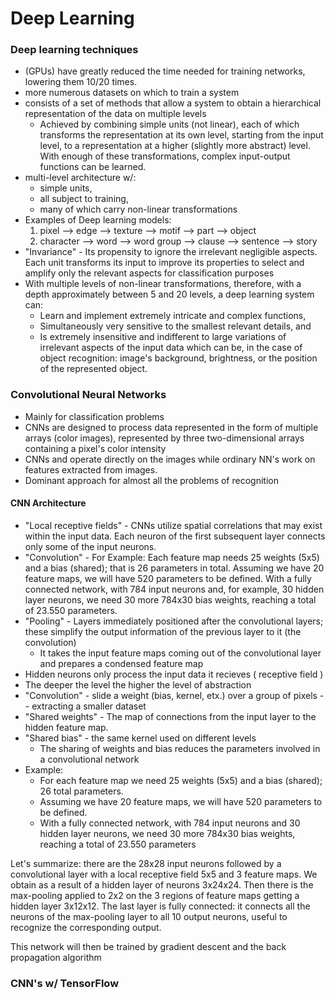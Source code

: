 # Deep Learning

### Deep learning techniques
 - (GPUs) have greatly reduced the time needed for training networks, lowering them 10/20 times.
 - more numerous datasets on which to train a system
 - consists of a set of methods that allow a system to obtain a hierarchical representation of the data on multiple levels
     * Achieved by combining simple units (not linear), each of which transforms the representation at its own level, starting from the input level, to a representation at a higher (slightly more abstract) level. With enough of these transformations, complex input-output functions can be learned.
 - multi-level architecture w/:
    * simple units, 
    * all subject to training, 
    * many of which carry non-linear transformations
 - Examples of Deep learning models:
    1. pixel --> edge --> texture --> motif --> part --> object
    2. character --> word --> word group --> clause --> sentence --> story
 - "Invariance" - Its propensity to ignore the irrelevant negligible aspects. Each unit transforms its input to improve its properties to select and amplify only the relevant aspects for classification purposes
 - With multiple levels of non-linear transformations, therefore, with a depth approximately between 5 and 20 levels, a deep learning system can:
    * Learn and implement extremely intricate and complex functions, 
    * Simultaneously very sensitive to the smallest relevant details, and 
    * Is extremely insensitive and indifferent to large variations of irrelevant aspects of the input data which can be, in the case of object recognition: image's background, brightness, or the position of the represented object.

### Convolutional Neural Networks
- Mainly for classification problems
- CNNs are designed to process data represented in the form of multiple arrays (color images), represented by three two-dimensional arrays containing a pixel's color intensity
- CNNs and operate directly on the images while ordinary NN's work on features extracted from images.
- Dominant approach for almost all the problems of recognition

#### CNN Architecture
- "Local receptive fields" - CNNs utilize spatial correlations that may exist within the input data. Each neuron of the first subsequent layer connects only some of the input neurons.
- "Convolution" - For Example: Each feature map needs 25 weights (5x5) and a bias (shared); that is 26 parameters in total. Assuming we have 20 feature maps, we will have 520 parameters to be defined. With a fully connected network, with 784 input neurons and, for example, 30 hidden layer neurons, we need 30 more 784x30 bias weights, reaching a total of 23.550 parameters.
- "Pooling" - Layers immediately positioned after the convolutional layers; these simplify the output information of the previous layer to it (the convolution)
    *  It takes the input feature maps coming out of the convolutional layer and prepares a condensed feature map
- Hidden neurons only process the input data it recieves ( receptive field )
- The deeper the level the higher the level of abstraction
- "Convolution" - slide a weight (bias, kernel, etx.) over a group of pixels -- extracting a smaller dataset
- "Shared weights" - The map of connections from the input layer to the hidden feature map.
- "Shared bias" - the same kernel used on different levels
    * The sharing of weights and bias reduces the parameters involved in a convolutional network
- Example:
    * For each feature map we need 25 weights (5x5) and a bias (shared); 26 total parameters. 
    * Assuming we have 20 feature maps, we will have 520 parameters to be defined. 
    * With a fully connected network, with 784 input neurons and 30 hidden layer neurons, we need 30 more 784x30 bias weights, reaching a total of 23.550 parameters


Let's summarize: there are the 28x28 input neurons followed by a convolutional layer with a local receptive field 5x5 and 3 feature maps. We obtain as a result of a hidden layer of neurons 3x24x24. Then there is the max-pooling applied to 2x2 on the 3 regions of feature maps getting a hidden layer 3x12x12. The last layer is fully connected: it connects all the neurons of the max-pooling layer to all 10 output neurons, useful to recognize the corresponding output.

This network will then be trained by gradient descent and the back propagation algorithm

### CNN's w/ TensorFlow
